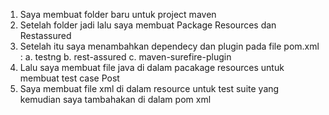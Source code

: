 1. Saya membuat folder baru untuk project maven
2. Setelah folder jadi lalu saya membuat Package Resources dan Restassured
3. Setelah itu saya menambahkan dependecy dan plugin pada file pom.xml :
   a. testng
   b. rest-assured
   c. maven-surefire-plugin
 4. Lalu saya membuat file java di dalam pacakage resources untuk membuat test case Post
 5. Saya membuat file xml di dalam resource untuk test suite yang kemudian saya tambahakan di dalam pom xml
